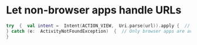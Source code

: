 

# Let non-browser apps handle URLs


```kotlin
try  {  val intent =  Intent(ACTION_VIEW,  Uri.parse(url)).apply {  // The URL should either launch directly in a non-browser app (if it's  // the default), or in the disambiguation dialog. addCategory(CATEGORY_BROWSABLE) flags = FLAG_ACTIVITY_NEW_TASK **or FLAG_ACTIVITY_REQUIRE_NON_BROWSER**  } startActivity(intent)  
} catch (e:  ActivityNotFoundException)  {  // Only browser apps are available, or a browser is the default.  // So you can open the URL directly in your app, for example in a  // Custom Tab. openInCustomTabs(url)  
}
```
<!--stackedit_data:
eyJoaXN0b3J5IjpbMTQ1NTAyMjAyMV19
-->